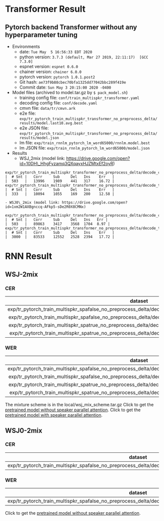 # Transformer Result
## Pytorch backend Transformer without any hyperparameter tuning
 - Environments
    - date: `Tue May  5 16:56:33 EDT 2020`
    - python version: `3.7.3 (default, Mar 27 2019, 22:11:17)  [GCC 7.3.0]`
    - espnet version: `espnet 0.6.0`
    - chainer version: `chainer 6.0.0`
    - pytorch version: `pytorch 1.0.1.post2`
    - Git hash: `ae73f9b88cbec70bfa1325dd77042bbc289f419e`
    - Commit date: `Sun May 3 20:15:00 2020 -0400`
 - Model files (archived to model.tar.gz by `$ pack_model.sh`)
    - training config file: `conf/train_multispkr_transformer.yaml`
    - decoding config file: `conf/decode.yaml`
    - cmvn file: `data/tr/cmvn.ark`
    - e2e file: `exp/tr_pytorch_train_multispkr_transformer_no_preprocess_delta/results/model.last10.avg.best`
    - e2e JSON file: `exp/tr_pytorch_train_multispkr_transformer_no_preprocess_delta/results/model.json`
    - lm file: `exp/train_rnnlm_pytorch_lm_word65000/rnnlm.model.best`
    - lm JSON file: `exp/train_rnnlm_pytorch_lm_word65000/model.json`
 - Results
    - WSJ\_2mix (model link: https://drive.google.com/open?id=10DH\_HhgFyzamq3QXqayxHJZMtxEf2oyR)

 ```
 exp/tr_pytorch_train_multispkr_transformer_no_preprocess_delta/decode_cv_decode_lm_word65000_model.last10.avg.best/min_perm_result.json
 |  # Snt |   Corr     Sub     Del   Ins    Err   |
 |  503   |   13996    1989    441   317    16.72 |
 exp/tr_pytorch_train_multispkr_transformer_no_preprocess_delta/decode_tt_decode_lm_word65000_model.last10.avg.best/min_perm_result.wrd.json
 |  # Snt |   Corr     Sub     Del   Ins    Err   |
 |  333   |   10094    1055    169   200    12.58 |
 ```

    - WSJ0\_2mix (model link: https://drive.google.com/open?id=1xm2W1AXBgnccq-AFkp5-sDe2R0X8CMNx)

 ```
 exp/tr_pytorch_train_multispkr_transformer_no_preprocess_delta/decode_cv_decode_lm_word65000_model.last10.avg.best/min_perm_result.json
 |  # Snt |   Corr     Sub     Del   Ins   Err |
 |  503   |   89863    3417    3568  1704  8.97 |
 exp/tr_pytorch_train_multispkr_transformer_no_preprocess_delta/decode_tt_decode_lm_word65000_model.last10.avg.best/min_perm_result.wrd.json
 |  # Snt |   Corr     Sub     Del   Ins    Err   |
 |  3000  |   83533    12552   2528  2394   17.72 |
 ```


# RNN Result
## WSJ-2mix
### CER
| dataset | Snt | Corr | Sub | Del | Ins | Err |
| :-----: | :-: | :--: | :-: | :-: | :-: | :-: |
| exp/tr_pytorch_train_multispkr_spafalse_no_preprocess_delta/decode_cv_decode_lm_word65000_model.acc.best | 503 | 85377 | 6581 | 4890 | 3982 | 15.96 |
| exp/tr_pytorch_train_multispkr_spafalse_no_preprocess_delta/decode_tt_decode_lm_word65000_model.acc.best | 333 | 60849 | 3537 | 2695 | 1920 | 12.15 |
| exp/tr_pytorch_train_multispkr_spatrue_no_preprocess_delta/decode_cv_decode_lm_word65000_model.acc.best | 503 | 85388 | 5927 | 5533 | 2875 | 14.80 |
| exp/tr_pytorch_train_multispkr_spatrue_no_preprocess_delta/decode_tt_decode_lm_word65000_model.acc.best | 333 | 61630 | 3176 | 2275 | 1842 | 10.87 |
### WER
| dataset | Snt | Corr | Sub | Del | Ins | Err |
| :-----: | :-: | :--: | :-: | :-: | :-: | :-: |
| exp/tr_pytorch_train_multispkr_spafalse_no_preprocess_delta/decode_cv_decode_lm_word65000_model.acc.best | 503 | 12691 | 3169 | 566 | 651 | 26.70 |
| exp/tr_pytorch_train_multispkr_spafalse_no_preprocess_delta/decode_tt_decode_lm_word65000_model.acc.best | 333 | 9350 | 1677 | 291 | 308 | 20.11 |
| exp/tr_pytorch_train_multispkr_spatrue_no_preprocess_delta/decode_cv_decode_lm_word65000_model.acc.best | 503 | 12817 | 2921 | 688 | 475 | 24.86 |
| exp/tr_pytorch_train_multispkr_spatrue_no_preprocess_delta/decode_tt_decode_lm_word65000_model.acc.best | 333 | 9557 | 1501 | 260 | 308 | 18.28 |

The mixture scheme is in the local/wsj_mix_scheme.tar.gz
Click to get the [pretrained model without speaker parallel attention](https://drive.google.com/open?id=11SWTPG5ggMHtqucHDTeWpNCRXrYMw4SZ).
Click to get the [pretrained model with speaker parallel attention]().

## WSJ0-2mix
### CER
| dataset | Snt | Corr | Sub | Del | Ins | Err |
| :-----: | :-: | :--: | :-: | :-: | :-: | :-: |
| exp/tr_pytorch_train_multispkr_spafalse_no_preprocess_delta/decode_tt_decode_lm_word65000_model.acc.best | 3000 | 531894 | 36189 | 30213 | 18161 | 14.13 |
### WER
| dataset | Snt | Corr | Sub | Del | Ins | Err |
| :-----: | :-: | :--: | :-: | :-: | :-: | :-: |
| exp/tr_pytorch_train_multispkr_spafalse_no_preprocess_delta/decode_tt_decode_lm_word65000_model.acc.best | 3000 | 79432 | 15538 | 3643 | 2744 | 22.23 |

Click to get the [pretrained model without speaker parallel attention](https://drive.google.com/open?id=1yiinAMHczS3JpK5b5bnt-BKqH1AMTFjH).
